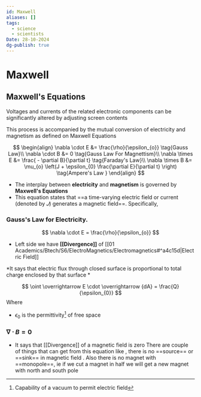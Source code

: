 ```yaml
---
id: Maxwell
aliases: []
tags:
  - science
  - scientists
Date: 28-10-2024
dg-publish: true
---
```

# Maxwell
## Maxwell's Equations 
Voltages and currents of the related electronic components can be significantly altered by adjusting screen contents

This process is accompanied by the mutual conversion of electricity and magnetism as defined on Maxwell Equations

$$
\begin{align}
\nabla \cdot E &= \frac{\rho}{\epsilon_{o}}  \tag{Gauss Law}\\
\nabla \cdot B &= 0 \tag{Gauss Law For Magnettism}\\
\nabla \times E &= \frac{ - \partial B}{\partial t} \tag{Faraday's Law}\\
\nabla \times B &= \mu_{o} \left(J + \epsilon_{0} \frac{\partial E}{\partial t} \right) \tag{Ampere's Law }
\end{align}
$$

- The interplay between **electricity** and **magnetism** is governed by **Maxwell's Equations**
- This equation states that ==a time-varying electric field or current (denoted by $𝐽$) generates a magnetic field==. Specifically, 

### Gauss's Law for Electricity. 
$$
\nabla \cdot E = \frac{\rho}{\epsilon_{o}}  
$$
- Left side we have  **[[Divergence]]** of [[01 Academics/Btech/S6/ElectroMagnetics/Electromagnetics#^a4c15d|Electric Field]] 

*It says that electric flux through closed surface is proportional to total charge enclosed by that surface *

$$
\oint \overrightarrow E \cdot \overrightarrow {dA} = \frac{Q}{\epsilon_{0}} 
$$
Where 
- $\epsilon_{0}$ is the permittivity[^1] of free space 

[^1]: Capability of a vacuum to permit electric field 
### $\nabla \cdot B = 0$
- It says that [[Divergence]] of a magnetic field is zero
There are couple of things that can get from this equation like , there is no ==source== or ==sink== in magnetic field . Also there is no magnet with ==monopole==, ie if we cut a magnet in half we will get a new magnet with north and south pole 

